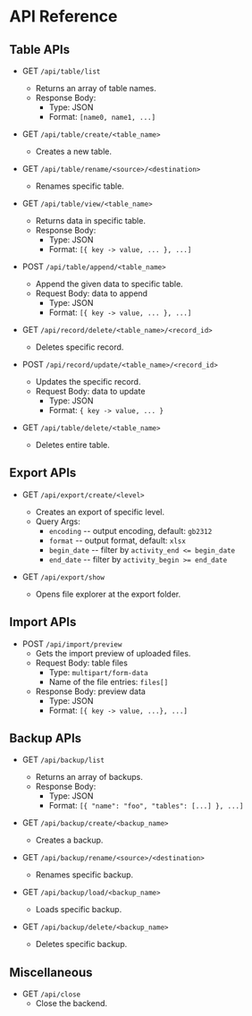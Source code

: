 # API Reference

## Table APIs

- GET `/api/table/list`
    - Returns an array of table names.
    - Response Body:
        - Type: JSON
        - Format: `[name0, name1, ...]`

- GET `/api/table/create/<table_name>`
    - Creates a new table.

- GET `/api/table/rename/<source>/<destination>`
    - Renames specific table.

- GET `/api/table/view/<table_name>`
    - Returns data in specific table.
    - Response Body:
        - Type: JSON
        - Format: `[{ key -> value, ... }, ...]`

- POST `/api/table/append/<table_name>`
    - Append the given data to specific table.
    - Request Body: data to append
        - Type: JSON
        - Format: `[{ key -> value, ... }, ...]`

- GET `/api/record/delete/<table_name>/<record_id>`
    - Deletes specific record.

- POST `/api/record/update/<table_name>/<record_id>`
    - Updates the specific record.
    - Request Body: data to update
        - Type: JSON
        - Format: `{ key -> value, ... }`

- GET `/api/table/delete/<table_name>`
    - Deletes entire table.

## Export APIs

- GET `/api/export/create/<level>`
    - Creates an export of specific level.
    - Query Args:
        - `encoding` -- output encoding, default: `gb2312`
        - `format` -- output format, default: `xlsx`
        - `begin_date` -- filter by `activity_end <= begin_date`
        - `end_date` -- filter by `activity_begin >= end_date`

- GET `/api/export/show`
    - Opens file explorer at the export folder.

## Import APIs

- POST `/api/import/preview`
    - Gets the import preview of uploaded files.
    - Request Body: table files
        - Type: `multipart/form-data`
        - Name of the file entries: `files[]`
    - Response Body: preview data
        - Type: JSON
        - Format: `[{ key -> value, ...}, ...]`

## Backup APIs

- GET `/api/backup/list`
    - Returns an array of backups.
    - Response Body:
        - Type: JSON
        - Format: `[{ "name": "foo", "tables": [...] }, ...]`

- GET `/api/backup/create/<backup_name>`
    - Creates a backup.

- GET `/api/backup/rename/<source>/<destination>`
    - Renames specific backup.

- GET `/api/backup/load/<backup_name>`
    - Loads specific backup.

- GET `/api/backup/delete/<backup_name>`
    - Deletes specific backup.

## Miscellaneous

- GET `/api/close`
    - Close the backend.
